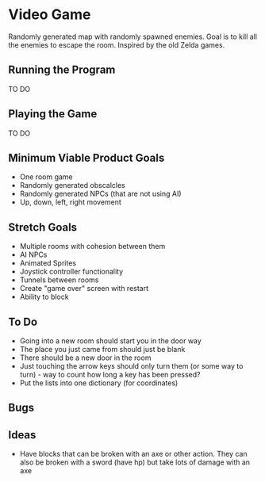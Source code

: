# Video Game
Randomly generated map with randomly spawned enemies. Goal is to kill all the enemies to escape the room.
Inspired by the old Zelda games.

## Running the Program
TO DO

## Playing the Game
TO DO

## Minimum Viable Product Goals
* One room game
* Randomly generated obscalcles
* Randomly generated NPCs (that are not using AI)
* Up, down, left, right movement

## Stretch Goals
* Multiple rooms with cohesion between them
* AI NPCs
* Animated Sprites
* Joystick controller functionality
* Tunnels between rooms
* Create "game over" screen with restart
* Ability to block

## To Do
* Going into a new room should start you in the door way
* The place you just came from should just be blank
* There should be a new door in the room
* Just touching the arrow keys should only turn them (or some way to turn) - way to count how long a key has been pressed?
* Put the lists into one dictionary (for coordinates)

## Bugs

## Ideas
* Have blocks that can be broken with an axe or other action. They can also
be broken with a sword (have hp) but
take lots of damage with an axe
